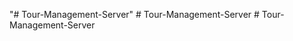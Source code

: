 "# Tour-Management-Server" 
#   T o u r - M a n a g e m e n t - S e r v e r  
 #   T o u r - M a n a g e m e n t - S e r v e r  
 